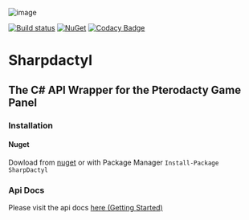 ![image](https://cdn.discordapp.com/attachments/515033167850373122/610725914271285250/pterodactyl_logo_transparent.png)

[![Build status](https://ci.appveyor.com/api/projects/status/32r7s2skrgm9ubva?svg=true)](https://ci.appveyor.com/project/JayJay1989/sharpdactyl)
[![NuGet](https://img.shields.io/nuget/v/SharpDactyl.svg)](https://www.nuget.org/packages/SharpDactyl)
[![Codacy Badge](https://app.codacy.com/project/badge/Grade/57c8c643dc0d4d19beeeda4fa99a44cc)](https://www.codacy.com/manual/JayJay1989/Sharpdactyl/dashboard?utm_source=github.com&amp;utm_medium=referral&amp;utm_content=JayJay1989/Sharpdactyl&amp;utm_campaign=Badge_Grade)

# Sharpdactyl
## The C# API Wrapper for the Pterodacty Game Panel

### Installation
#### Nuget
Dowload from [nuget](https://nuget.org/)
or with Package Manager
`Install-Package SharpDactyl`

### Api Docs
Please visit the api docs [here (Getting Started)](https://github.com/JayJay1989/Sharpdactyl/blob/master/API%20Docs/Getting%20started.md)
